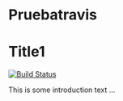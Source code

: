 # Pruebatravis

Title1
======================
 
[![Build Status](https://travis-ci.org/your-user/your-project.svg?branch=master)](https://travis-ci.org/your-user/your-project)
 
This is some introduction text ...
